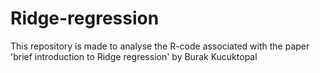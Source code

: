 # Ridge-regression
This repository is made to analyse the R-code associated with the paper 'brief introduction to Ridge regression' by Burak Kucuktopal
